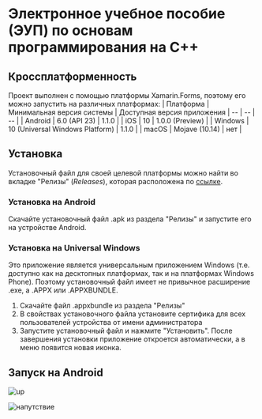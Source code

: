 # Электронное учебное пособие (ЭУП) по основам программирования на С++ #
## Кроссплатформенность ##
Проект выполнен с помощью платформы Xamarin.Forms, поэтому его можно запустить на различных платформах:
| Платформа | Минимальная версия системы | Доступная версия приложения
| -- | -- | -- |
| Android | 6.0 (API 23) | 1.1.0 |
| iOS | 10 | 1.0.0 (Preview) |
| Windows | 10 (Universal Windows Platform) | 1.1.0 |
| macOS | Mojave (10.14) | нет |
## Установка ##
Установочный файл для своей целевой платформы можно найти во вкладке "Релизы" (*Releases*), которая расположена по [ссылке](https://github.com/LeoKhariton/Mobile-Cpp-Tutorial/releases).
### Установка на Android ###
Скачайте установочный файл .apk из раздела "Релизы" и запустите его на устройстве Android.
### Установка на Universal Windows ###
Это приложение является универсальным приложением Windows (т.е. доступно как на десктопных платформах, так и на платформах Windows Phone). Поэтому установочный файл имеет не привычное расширение .exe, а .APPX или .APPXBUNDLE.
1. Скачайте файл .appxbundle из раздела "Релизы"
2. В свойствах установочного файла установите сертифика для всех пользователей устройства от имени администратора
3. Запустите установочный файл и нажмите "Установить". После завершения установки приложение откроется автоматически, а в меню появится новая иконка.
## Запуск на Android ##
![up](https://sun9-75.userapi.com/impg/c857720/v857720744/1da0b4/hVWf2qR_m1Y.jpg?size=736x736&quality=96&sign=38b4b1f434e22002a9d09f67666be4b6&type=album)

![напутствие](https://raw.githubusercontent.com/LeoKhariton/Mobile-Cpp-Tutorial/main/Рисунок1.png)
